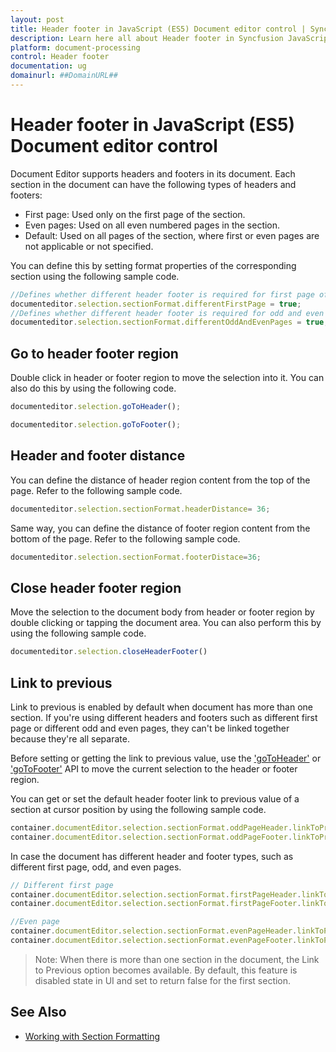```yaml
---
layout: post
title: Header footer in JavaScript (ES5) Document editor control | Syncfusion
description: Learn here all about Header footer in Syncfusion JavaScript (ES5) Document editor control of Syncfusion Essential JS 2 and more.
platform: document-processing
control: Header footer 
documentation: ug
domainurl: ##DomainURL##
---
```


# Header footer in JavaScript (ES5) Document editor control

Document Editor supports headers and footers in its document. Each section in the document can have the following types of headers and footers:

* First page: Used only on the first page of the section.
* Even pages: Used on all even numbered pages in the section.
* Default: Used on all pages of the section, where first or even pages are not applicable or not specified.

You can define this by setting format properties of the corresponding section using the following sample code.

```ts
//Defines whether different header footer is required for first page of the section
documenteditor.selection.sectionFormat.differentFirstPage = true;
//Defines whether different header footer is required for odd and even pages in the section
documenteditor.selection.sectionFormat.differentOddAndEvenPages = true;
```

## Go to header footer region

Double click in header or footer region to move the selection into it. You can also do this by using the following code.

```ts
documenteditor.selection.goToHeader();
```

```ts
documenteditor.selection.goToFooter();
```

## Header and footer distance

You can define the distance of header region content from the top of the page. Refer to the following sample code.

```ts
documenteditor.selection.sectionFormat.headerDistance= 36;
```

Same way, you can define the distance of footer region content from the bottom of the page. Refer to the following sample code.

```ts
documenteditor.selection.sectionFormat.footerDistace=36;
```

## Close header footer region

Move the selection to the document body from header or footer region by double clicking or tapping the document area. You can also perform this by using the following sample code.

```ts
documenteditor.selection.closeHeaderFooter()
```

## Link to previous

Link to previous is enabled by default when document has more than one section. If you're using different headers and footers such as different first page or different odd and even pages, they can't be linked together because they're all separate.

Before setting or getting the link to previous value, use the ['goToHeader'](https://ej2.syncfusion.com/javascript/documentation/api/document-editor/selection#gotoheader) or ['goToFooter'](https://ej2.syncfusion.com/javascript/documentation/api/document-editor/selection#gotofooter) API to move the current selection to the header or footer region.

You can get or set the default header footer link to previous value of a section at cursor position by using the following sample code.

```javascript
container.documentEditor.selection.sectionFormat.oddPageHeader.linkToPrevious = false;
container.documentEditor.selection.sectionFormat.oddPageFooter.linkToPrevious = false;
```

In case the document has different header and footer types, such as different first page, odd, and even pages.

```javascript
// Different first page
container.documentEditor.selection.sectionFormat.firstPageHeader.linkToPrevious = false;
container.documentEditor.selection.sectionFormat.firstPageFooter.linkToPrevious = false;

//Even page
container.documentEditor.selection.sectionFormat.evenPageHeader.linkToPrevious = false;
container.documentEditor.selection.sectionFormat.evenPageFooter.linkToPrevious = false;
```

>Note: When there is more than one section in the document, the Link to Previous option becomes available. By default, this feature is disabled state in UI and set to return false for the first section.

## See Also

* [Working with Section Formatting](./section-format)